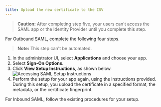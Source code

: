 ```yaml
---
title: Upload the new certificate to the ISV
---
```


> **Caution:** After completing step five, your users can't access the SAML app or the Identity Provider until you complete this step.

For Outbound SAML, complete the following four steps.

> **Note:** This step can't be automated.

1. In the administrator UI, select **Applications** and choose your app.
2. Select **Sign-On Options**.
3. Click **View Setup Instructions**, as shown below.<br/>![Accessing SAML Setup Instructions](/img/saml_setup_link.png)
4. Perform the setup for your app again, using the instructions provided. During this setup, you upload the certificate in a specified format, the metadata, or the certificate fingerprint.

For Inbound SAML, follow the existing procedures for your setup.

<NextSectionLink/>
